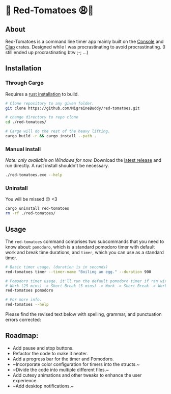 # 🍅 Red-Tomatoes 😩💅
## About
Red-Tomatoes is a command line timer app mainly built on the [Console](https://github.com/console-rs/console) and [Clap](https://github.com/clap-rs/clap) crates. Designed while I was procrastinating to avoid procrastinating. (I still ended up procrastinating btw ;-; ...)
## Installation
### Through Cargo
Requires a [rust installation](https://www.rust-lang.org/tools/install) to build.
```sh
# Clone repository to any given folder.
git clone https://github.com/MigraineBuddy/red-tomatoes.git

# change directory to repo clone
cd ./red-tomatoes/

# Cargo will do the rest of the heavy lifting.
cargo build -r && cargo install --path .
```

### Manual install
*Note: only available on Windows for now.*
Download the [latest release](https://github.com/MigraineBuddy/red-tomatoes/releases) and run directly. A rust install shouldn't be necessary.

```sh
./red-tomatoes.exe --help
```

### Uninstall
You will be missed 😔 <3

```sh
cargo uninstall red-tomatoes
rm -rf ./red-tomatoes/
```
## Usage
The `red-tomatoes` command comprises two subcommands that you need to know about: `pomodoro`, which is a standard pomodoro timer with default work and break time durations, and `timer`, which you can use as a standard timer.
```sh
# Basic timer usage. (duration is in seconds)
red-tomatoes timer --timer-name "Boiling an egg." --duration 900

# Pomodoro timer usage. it'll run the default pomodoro timer if ran without any arguments.
# Work (25 mins) -> Short Break (5 mins) -> Work -> Short Break -> Work -> Long Break (15 mins)
red-tomatoes pomodoro

# For more info.
red-tomatoes --help 
```

Please find the revised text below with spelling, grammar, and punctuation errors corrected:

## Roadmap:
- Add pause and stop buttons.
- Refactor the code to make it neater.
- Add a progress bar for the timer and Pomodoro.
- ~Incorporate color configuration for timers into the structs.~
- ~Divide the code into multiple different files.~
- Add cutesy animations and other tweaks to enhance the user experience.
- ~Add desktop notifications.~
